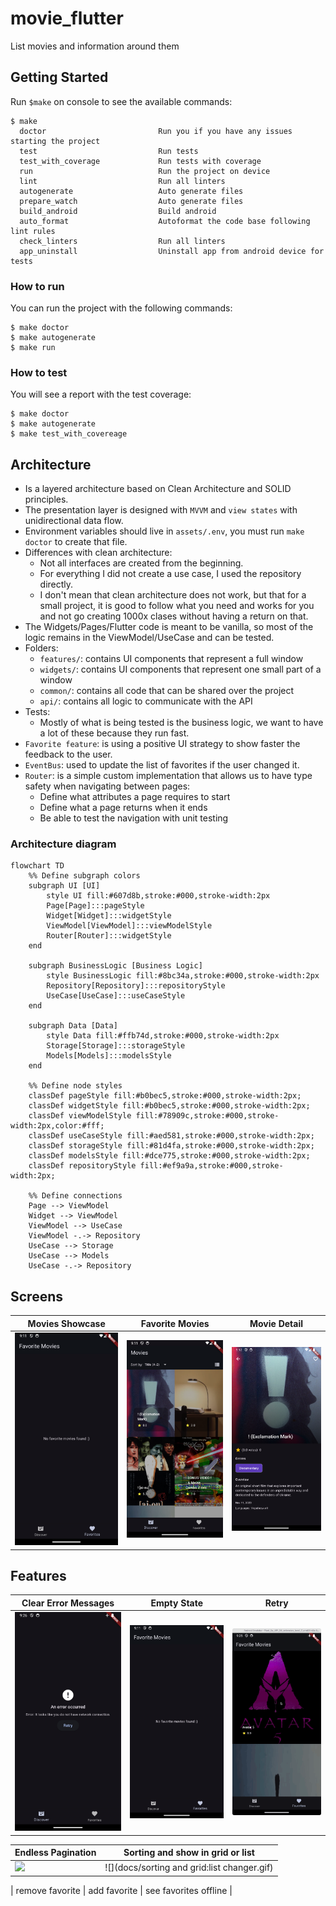 # movie_flutter

List movies and information around them

## Getting Started

Run `$make` on console to see the available commands:

```console
$ make
  doctor                         Run you if you have any issues starting the project
  test                           Run tests
  test_with_coverage             Run tests with coverage
  run                            Run the project on device
  lint                           Run all linters
  autogenerate                   Auto generate files
  prepare_watch                  Auto generate files
  build_android                  Build android
  auto_format                    Autoformat the code base following lint rules
  check_linters                  Run all linters
  app_uninstall                  Uninstall app from android device for tests
```

### How to run
You can run the project with the following commands:
```console
$ make doctor
$ make autogenerate
$ make run
```

### How to test
You will see a report with the test coverage:
```console
$ make doctor
$ make autogenerate
$ make test_with_covereage
```

## Architecture
- Is a layered architecture based on Clean Architecture and SOLID principles. 
- The presentation layer is designed with `MVVM` and `view states` with unidirectional data flow.
- Environment variables should live in `assets/.env`, you must run `make doctor` to create that file.
- Differences with clean architecture:
  - Not all interfaces are created from the beginning.
  - For everything I did not create a use case, I used the repository directly.
  - I don't mean that clean architecture does not work, but that for a small  project, it is good to follow what you need and works for you and not go creating 1000x clases without having a return on that.
- The Widgets/Pages/Flutter code is meant to be vanilla, so most of the logic remains in the ViewModel/UseCase and can be tested.
- Folders:
  - `features/`: contains UI components that represent a full window 
  - `widgets/`: contains UI components that represent one small part of a window
  - `common/`: contains all code that can be shared over the project
  - `api/`: contains all logic to communicate with the API
- Tests:
  - Mostly of what is being tested is the business logic, we want to have a lot of these because they run fast.
- `Favorite feature`: is using a positive UI strategy to show faster the feedback to the user.
- `EventBus`: used to update the list of favorites if the user changed it.
- `Router`: is a simple custom implementation that allows us to have type safety when navigating between pages:
  - Define what attributes a page requires to start
  - Define what a page returns when it ends
  - Be able to test the navigation with unit testing

### Architecture diagram
```mermaid
flowchart TD
    %% Define subgraph colors
    subgraph UI [UI]
        style UI fill:#607d8b,stroke:#000,stroke-width:2px
        Page[Page]:::pageStyle
        Widget[Widget]:::widgetStyle
        ViewModel[ViewModel]:::viewModelStyle
        Router[Router]:::widgetStyle
    end

    subgraph BusinessLogic [Business Logic]
        style BusinessLogic fill:#8bc34a,stroke:#000,stroke-width:2px
        Repository[Repository]:::repositoryStyle
        UseCase[UseCase]:::useCaseStyle
    end

    subgraph Data [Data]
        style Data fill:#ffb74d,stroke:#000,stroke-width:2px
        Storage[Storage]:::storageStyle
        Models[Models]:::modelsStyle
    end

    %% Define node styles
    classDef pageStyle fill:#b0bec5,stroke:#000,stroke-width:2px;
    classDef widgetStyle fill:#b0bec5,stroke:#000,stroke-width:2px;
    classDef viewModelStyle fill:#78909c,stroke:#000,stroke-width:2px,color:#fff;
    classDef useCaseStyle fill:#aed581,stroke:#000,stroke-width:2px;
    classDef storageStyle fill:#81d4fa,stroke:#000,stroke-width:2px;
    classDef modelsStyle fill:#dce775,stroke:#000,stroke-width:2px;
    classDef repositoryStyle fill:#ef9a9a,stroke:#000,stroke-width:2px;

    %% Define connections
    Page --> ViewModel
    Widget --> ViewModel
    ViewModel --> UseCase
    ViewModel -.-> Repository
    UseCase --> Storage
    UseCase --> Models
    UseCase -.-> Repository
```

## Screens

| Movies Showcase | Favorite Movies | Movie Detail | 
| --- | --- | --- |
| ![](docs/1.png) | ![](docs/2.png) | ![](docs/3.png) |

## Features

| Clear Error Messages                   | Empty State                  | Retry                       |
|----------------------------------------|------------------------------|-----------------------------|
| ![](docs/clear%20error%20messages.png) | ![](docs/empty%20values.png) | ![](docs/error%20retry.gif) |

| Endless Pagination                 | Sorting and show in grid or list            | 
|------------------------------------|---------------------------------------------|
| ![](docs/endless%20pagination.gif) | ![](docs/sorting and grid:list changer.gif) | 



| remove favorite |  add favorite | see favorites offline |
